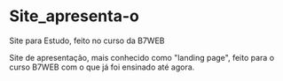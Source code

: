 # Site_apresenta-o
Site para Estudo, feito no curso da B7WEB

Site de apresentação, mais conhecido como "landing page", feito para o curso B7WEB com o que já foi ensinado até agora.
